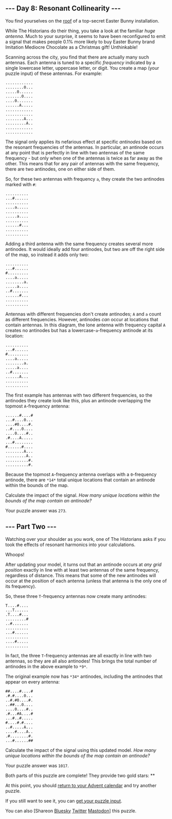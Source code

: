 \--- Day 8: Resonant Collinearity ---
----------

You find yourselves on the [roof](/2016/day/25) of a top-secret Easter Bunny installation.

While The Historians do their thing, you take a look at the familiar *huge antenna*. Much to your surprise, it seems to have been reconfigured to emit a signal that makes people 0.1% more likely to buy Easter Bunny brand Imitation Mediocre Chocolate as a Christmas gift! Unthinkable!

Scanning across the city, you find that there are actually many such antennas. Each antenna is tuned to a specific *frequency* indicated by a single lowercase letter, uppercase letter, or digit. You create a map (your puzzle input) of these antennas. For example:

```
............
........0...
.....0......
.......0....
....0.......
......A.....
............
............
........A...
.........A..
............
............

```

The signal only applies its nefarious effect at specific *antinodes* based on the resonant frequencies of the antennas. In particular, an antinode occurs at any point that is perfectly in line with two antennas of the same frequency - but only when one of the antennas is twice as far away as the other. This means that for any pair of antennas with the same frequency, there are two antinodes, one on either side of them.

So, for these two antennas with frequency `a`, they create the two antinodes marked with `#`:

```
..........
...#......
..........
....a.....
..........
.....a....
..........
......#...
..........
..........

```

Adding a third antenna with the same frequency creates several more antinodes. It would ideally add four antinodes, but two are off the right side of the map, so instead it adds only two:

```
..........
...#......
#.........
....a.....
........a.
.....a....
..#.......
......#...
..........
..........

```

Antennas with different frequencies don't create antinodes; `A` and `a` count as different frequencies. However, antinodes *can* occur at locations that contain antennas. In this diagram, the lone antenna with frequency capital `A` creates no antinodes but has a lowercase-`a`-frequency antinode at its location:

```
..........
...#......
#.........
....a.....
........a.
.....a....
..#.......
......A...
..........
..........

```

The first example has antennas with two different frequencies, so the antinodes they create look like this, plus an antinode overlapping the topmost `A`-frequency antenna:

```
......#....#
...#....0...
....#0....#.
..#....0....
....0....#..
.#....A.....
...#........
#......#....
........A...
.........A..
..........#.
..........#.

```

Because the topmost `A`-frequency antenna overlaps with a `0`-frequency antinode, there are `*14*` total unique locations that contain an antinode within the bounds of the map.

Calculate the impact of the signal. *How many unique locations within the bounds of the map contain an antinode?*

Your puzzle answer was `273`.

\--- Part Two ---
----------

Watching over your shoulder as you work, one of The Historians asks if you took the effects of resonant harmonics into your calculations.

Whoops!

After updating your model, it turns out that an antinode occurs at *any grid position* exactly in line with at least two antennas of the same frequency, regardless of distance. This means that some of the new antinodes will occur at the position of each antenna (unless that antenna is the only one of its frequency).

So, these three `T`-frequency antennas now create many antinodes:

```
T....#....
...T......
.T....#...
.........#
..#.......
..........
...#......
..........
....#.....
..........

```

In fact, the three `T`-frequency antennas are all exactly in line with two antennas, so they are all also antinodes! This brings the total number of antinodes in the above example to `*9*`.

The original example now has `*34*` antinodes, including the antinodes that appear on every antenna:

```
##....#....#
.#.#....0...
..#.#0....#.
..##...0....
....0....#..
.#...#A....#
...#..#.....
#....#.#....
..#.....A...
....#....A..
.#........#.
...#......##

```

Calculate the impact of the signal using this updated model. *How many unique locations within the bounds of the map contain an antinode?*

Your puzzle answer was `1017`.

Both parts of this puzzle are complete! They provide two gold stars: \*\*

At this point, you should [return to your Advent calendar](/2024) and try another puzzle.

If you still want to see it, you can [get your puzzle input](8/input).

You can also [Shareon [Bluesky](https://bsky.app/intent/compose?text=I%27ve+completed+%22Resonant+Collinearity%22+%2D+Day+8+%2D+Advent+of+Code+2024+%23AdventOfCode+https%3A%2F%2Fadventofcode%2Ecom%2F2024%2Fday%2F8) [Twitter](https://twitter.com/intent/tweet?text=I%27ve+completed+%22Resonant+Collinearity%22+%2D+Day+8+%2D+Advent+of+Code+2024&url=https%3A%2F%2Fadventofcode%2Ecom%2F2024%2Fday%2F8&related=ericwastl&hashtags=AdventOfCode) [Mastodon](javascript:void(0);)] this puzzle.